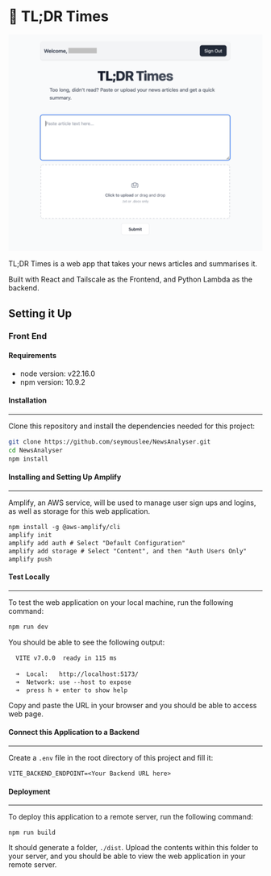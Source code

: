 # 📰 TL;DR Times
<p align="center">
    <img  alt="TLDR Times main page" src="./readmeResources/mainpage.png">
</p>

TL;DR Times is a web app that takes your news articles and summarises it. 

Built with React and Tailscale as the Frontend, and Python Lambda as the backend.

## Setting it Up
### Front End
#### Requirements
- node version: v22.16.0
- npm version: 10.9.2
#### Installation
-----
Clone this repository and install the dependencies needed for this project:
```bash
git clone https://github.com/seymouslee/NewsAnalyser.git
cd NewsAnalyser
npm install
```
#### Installing and Setting Up Amplify
-----
Amplify, an AWS service, will be used to manage user sign ups and logins, as well as storage for this web application.
```
npm install -g @aws-amplify/cli
amplify init
amplify add auth # Select "Default Configuration"
amplify add storage # Select "Content", and then "Auth Users Only"
amplify push
```

#### Test Locally
-----
To test the web application on your local machine, run the following command:
```bash
npm run dev
```
You should be able to see the following output:
```text
  VITE v7.0.0  ready in 115 ms

  ➜  Local:   http://localhost:5173/
  ➜  Network: use --host to expose
  ➜  press h + enter to show help
```
Copy and paste the URL in your browser and you should be able to access web page.

#### Connect this Application to a Backend
-----
Create a `.env` file in the root directory of this project and fill it:
```
VITE_BACKEND_ENDPOINT=<Your Backend URL here>
```
#### Deployment
-----
To deploy this application to a remote server, run the following command:
```
npm run build
```
It should generate a folder, `./dist`. Upload the contents within this folder to your server, and you should be able to view the web application in your remote server.